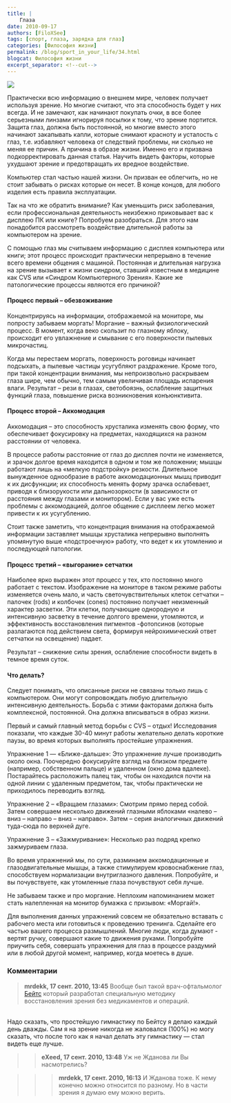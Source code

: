 ```yaml
---
title: |
    Глаза
date: 2010-09-17
authors: [FiloXSee]
tags: [спорт, глаза, зарядка для глаз]
categories: [Философия жизни]
permalink: /blog/sport_in_your_life/34.html
blogcat: Философия жизни
excerpt_separator: <!--cut-->
---
```



![](http://itw66.ru/uploads/images/00/00/02/2010/09/17/7434f1.jpg)

Практически всю информацию о внешнем мире, человек получает используя зрение. Но многие считают, что эта способность будет у них всегда. И не замечают, как начинают покупать очки, в все более серьезными линзами игнорируя посылки к тому, что зрение портится. Защита глаз, должна быть постоянной, но многие вместо этого начинают закапывать капли, которые снимают красноту и усталость с глаз, т.е. избавляют человека от следствий проблемы, ни сколько не меняя ее причин. А причина в образе жизни. Именно его и призвана подкорректировать данная статья. Научить видеть факторы, которые ухудшают зрение и предотвращать их вредное воздействие.

<!--cut-->

Компьютер стал частью нашей жизни. Он призван ее облегчить, но не стоит забывать о рисках которые он несет. В конце концов, для любого изделия есть правила эксплуатации.

Так на что же обратить внимание? Как уменьшить риск заболевания, если профессиональная деятельность неизбежно приковывает вас к дисплею ПК или книге? Попробуем разобраться. Для этого нам понадобится рассмотреть воздействие длительной работы за компьютером на зрение.

С помощью глаз мы считываем информацию с дисплея компьютера или книги; этот процесс происходит практически непрерывно в течение всего времени общения с машиной. Постоянная и длительная нагрузка на зрение вызывает к жизни синдром, ставший известным в медицине как CVS или «Синдром Компьютерного Зрения». Какие же патологические процессы являются его причиной?

#### Процесс первый – обезвоживание


Концентрируясь на информации, отображаемой на мониторе, мы попросту забываем моргать! Моргание – важный физиологический процесс. В момент, когда веко скользит по глазному яблоку, происходит его увлажнение и смывание с его поверхности пылевых микрочастиц.

Когда мы перестаем моргать, поверхность роговицы начинает подсыхать, а пылевые частицы усугубляют раздражение. Кроме того, при такой концентрации внимания, мы непроизвольно раскрываем глаза шире, чем обычно, тем самым увеличивая площадь испарения влаги. Результат – рези в глазах, светобоязнь, ослабление защитных функций глаза, повышение риска возникновения конъюнктивита.

#### Процесс второй – Аккомодация


Аккомодация – это способность хрусталика изменять свою форму, что обеспечивает фокусировку на предметах, находящихся на разном расстоянии от человека.

В процессе работы расстояние от глаз до дисплея почти не изменяется, и зрачок долгое время находится в одном и том же положении; мышцы работают лишь на «мелкую подстройку» резкости. Длительное вынужденное однообразие в работе аккомодационных мышц приводит к их дисфункции; их способность менять форму зрачка ослабевает, приводя к близорукости или дальнозоркости (в зависимости от расстояния между глазами и монитором). Если у вас уже есть проблемы с аккомодацией, долгое общение с дисплеем легко может привести к их усугублению.

Стоит также заметить, что концентрация внимания на отображаемой информации заставляет мышцы хрусталика непрерывно выполнять упомянутую выше «подстроечную» работу, что ведет к их утомлению и последующей патологии.

#### Процесс третий – «выгорание» сетчатки


Наиболее ярко выражен этот процесс у тех, кто постоянно много работает с текстом. Изображение на мониторе в таком режиме работы изменяется очень мало, и часть светочувствительных клеток сетчатки – палочек (rods) и колбочек (cones) постоянно получает неизменный характер засветки. Эти клетки, получающие однородную и интенсивную засветку в течение долгого времени, утомляются, и эффективность восстановления пигментов -фотопсинов (которые разлагаются под действием света, формируя нейрохимический ответ сетчатки на освещение) падает.

Результат – снижение силы зрения, ослабление способности видеть в темное время суток.

#### Что делать?


Следует понимать, что описанные риски не связаны только лишь с компьютером. Они могут сопровождать любую длительную интенсивную деятельность. Борьба с этими факторами должна быть комплексной, постоянной. Она должна вписываться в образ жизни.

Первый и самый главный метод борьбы с CVS – отдых! Исследования показали, что каждые 30-40 минут работы желательно делать короткие паузы, во время которых выполнять простейшие упражнения.

Упражнение 1 — «Ближе-дальше»: Это упражнение лучше производить около окна. Поочередно фокусируйте взгляд на близком предмете (например, собственном пальце) и удаленном (окно дома вдалеке). Постарайтесь расположить палец так, чтобы он находился почти на одной линии с удаленным предметом, так, чтобы практически не приходилось переводить взгляд. 

Упражнение 2 – «Вращаем глазами»: Смотрим прямо перед собой. Затем совершаем несколько движений глазными яблоками «налево – вниз – направо – вниз – направо». Затем – серия аналогичных движений туда-сюда по верхней дуге.

Упражнение 3 – «Зажмуривание»: Несколько раз подряд крепко зажмуриваем глаза.

Во время упражнений мы, по сути, разминаем аккомодационные и глазодвигательные мышцы, а также стимулируем кровоснабжение глаз, способствуем нормализации внутриглазного давления. Попробуйте, и вы почувствуете, как утомленные глаза почувствуют себя лучше.

Не забываем также и про моргание. Неплохим напоминанием может стать налепленная на монитор бумажка с призывом: «Моргай!».

Для выполнения данных упражнений совсем не обязательно вставать с рабочего места или готовиться к проведению тренинга. Сделайте его частью вашего процесса размышлений. Многие люди, когда думают - вертят ручку, совершают какие то движения руками. Попробуйте приучить себя, совершать упражнения для глаз в процессе раздумий или в любой другой момент, например, когда моетесь в душе.

### Комментарии

> **mrdekk, 17 сент. 2010, 13:45**
> Вообще был такой врач-офтальмолог <a href="http://ru.wikipedia.org/wiki/%D0%91%D0%B5%D0%B9%D1%82%D1%81,_%D0%A3%D0%B8%D0%BB%D1%8C%D1%8F%D0%BC_%D0%93%D0%BE%D1%80%D0%B0%D1%86%D0%B8%D0%BE" rel="nofollow">Бейтс</a> который разработал специальную методику восстановления зрения без медикаментов и операций.<br/>
<br/>
Надо сказать, что простейшую гимнастику по Бейтсу я делаю каждый день дважды. Сам я на зрение никогда не жаловался (100%) но могу сказать, что после того как я начал делать эту гимнастику — стал видеть еще лучше.

>> **eXeed, 17 сент. 2010, 13:48**
>> Уж не Жданова ли Вы насмотрелись?

>>> **mrdekk, 17 сент. 2010, 16:13**
>>> И Жданова тоже. К нему конечно можно относится по разному. Но в части зрения я думаю ему можно верить.
